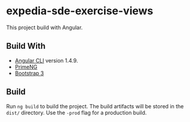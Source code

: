 # expedia-sde-exercise-views

This project build with Angular.

## Build With 

- [Angular CLI](https://github.com/angular/angular-cli) version 1.4.9.
- [PrimeNG](https://www.primefaces.org/primeng/)
- [Bootstrap 3](https://getbootstrap.com/)


## Build

Run `ng build` to build the project. The build artifacts will be stored in the `dist/` directory. Use the `-prod` flag for a production build.

